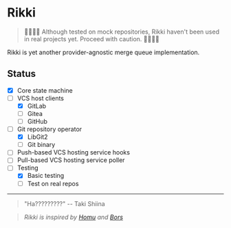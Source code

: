 # Rikki

> 🚧🚧🚧🚧
> Although tested on mock repositories, Rikki haven't been used in real projects yet.
> Proceed with caution.
> 🚧🚧🚧🚧

Rikki is yet another provider-agnostic merge queue implementation.

## Status

- [x] Core state machine
- [ ] VCS host clients
  - [x] GitLab
  - [ ] Gitea
  - [ ] GitHub
- [ ] Git repository operator
  - [x] LibGit2
  - [ ] Git binary
- [ ] Push-based VCS hosting service hooks
- [ ] Pull-based VCS hosting service poller
- [ ] Testing
  - [x] Basic testing
  - [ ] Test on real repos

---

> "Ha?????????" -- Taki Shiina

> _Rikki is inspired by [Homu](https://github.com/rust-lang/homu) and [Bors](https://github.com/rust-lang/bors)_
